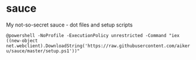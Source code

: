 sauce
=====

My not-so-secret sauce - dot files and setup scripts

```@powershell -NoProfile -ExecutionPolicy unrestricted -Command "iex ((new-object net.webclient).DownloadString('https://raw.githubusercontent.com/aikeru/sauce/master/setup.ps1'))"```
